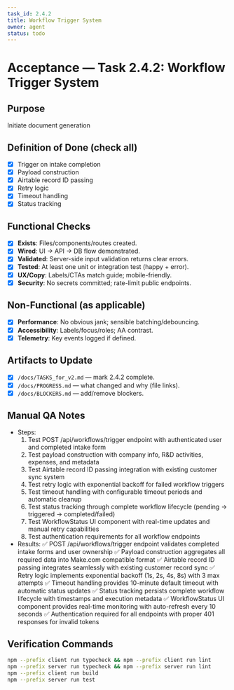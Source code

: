 ```yaml
---
task_id: 2.4.2
title: Workflow Trigger System
owner: agent
status: todo
---
```


# Acceptance — Task 2.4.2: Workflow Trigger System

## Purpose
Initiate document generation

## Definition of Done (check all)
- [x] Trigger on intake completion
- [x] Payload construction
- [x] Airtable record ID passing
- [x] Retry logic
- [x] Timeout handling
- [x] Status tracking

## Functional Checks
- [x] **Exists**: Files/components/routes created.
- [x] **Wired**: UI → API → DB flow demonstrated.
- [x] **Validated**: Server-side input validation returns clear errors.
- [x] **Tested**: At least one unit or integration test (happy + error).
- [x] **UX/Copy**: Labels/CTAs match guide; mobile-friendly.
- [x] **Security**: No secrets committed; rate-limit public endpoints.

## Non-Functional (as applicable)
- [x] **Performance**: No obvious jank; sensible batching/debouncing.
- [x] **Accessibility**: Labels/focus/roles; AA contrast.
- [x] **Telemetry**: Key events logged if defined.

## Artifacts to Update
- [x] `/docs/TASKS_for_v2.md` — mark 2.4.2 complete.
- [x] `/docs/PROGRESS.md` — what changed and why (file links).
- [x] `/docs/BLOCKERS.md` — add/remove blockers.

## Manual QA Notes
- Steps:
  1. Test POST /api/workflows/trigger endpoint with authenticated user and completed intake form
  2. Test payload construction with company info, R&D activities, expenses, and metadata
  3. Test Airtable record ID passing integration with existing customer sync system
  4. Test retry logic with exponential backoff for failed workflow triggers
  5. Test timeout handling with configurable timeout periods and automatic cleanup
  6. Test status tracking through complete workflow lifecycle (pending → triggered → completed/failed)
  7. Test WorkflowStatus UI component with real-time updates and manual retry capabilities
  8. Test authentication requirements for all workflow endpoints
- Results:
  ✅ POST /api/workflows/trigger endpoint validates completed intake forms and user ownership
  ✅ Payload construction aggregates all required data into Make.com compatible format
  ✅ Airtable record ID passing integrates seamlessly with existing customer record sync
  ✅ Retry logic implements exponential backoff (1s, 2s, 4s, 8s) with 3 max attempts
  ✅ Timeout handling provides 10-minute default timeout with automatic status updates
  ✅ Status tracking persists complete workflow lifecycle with timestamps and execution metadata
  ✅ WorkflowStatus UI component provides real-time monitoring with auto-refresh every 10 seconds
  ✅ Authentication required for all endpoints with proper 401 responses for invalid tokens

## Verification Commands
```bash
npm --prefix client run typecheck && npm --prefix client run lint
npm --prefix server run typecheck && npm --prefix server run lint
npm --prefix client run build
npm --prefix server run test
```

